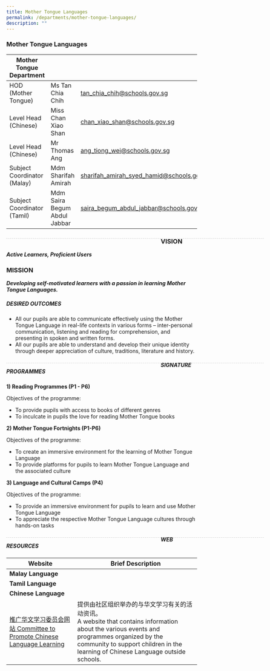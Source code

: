 ```yaml
---
title: Mother Tongue Languages
permalink: /departments/mother-tongue-languages/
description: ""
---
```

### Mother Tongue Languages

| Mother Tongue Department |  | |
| -------- | -------- | -------- |
| HOD (Mother Tongue) | Ms Tan Chia Chih | tan_chia_chih@schools.gov.sg |
| Level Head (Chinese) | Miss Chan Xiao Shan | chan_xiao_shan@schools.gov.sg |
| Level Head (Chinese) | Mr Thomas Ang | ang_tiong_wei@schools.gov.sg |
| Subject Coordinator (Malay) | Mdm Sharifah Amirah | sharifah_amirah_syed_hamid@schools.gov.sg |
| Subject Coordinator (Tamil) | Mdm Saira Begum Abdul Jabbar | saira_begum_abdul_jabbar@schools.gov.sg | 


<div style="line-height: 19.6px; width: 408px; float: left;"><div style="margin-top: 8px; margin-bottom: 8px; line-height: 19.6px; width: 680px; border-bottom: 1px dashed rgb(204, 204, 204); height: 1px; clear: both;"></div></div>


### VISION
***Active Learners, Proficient Users***

### MISSION
***Developing self-motivated learners with a passion in learning Mother Tongue Languages.***

##### DESIRED OUTCOMES

* All our pupils are able to communicate effectively using the Mother Tongue Language in real-life contexts in various forms – inter-personal communication, listening and reading for comprehension, and presenting in spoken and written forms.
* All our pupils are able to understand and develop their unique identity through deeper appreciation of culture, traditions, literature and history.

<div style="line-height: 19.6px; width: 408px; float: left;"><div style="margin-top: 8px; margin-bottom: 8px; line-height: 19.6px; width: 680px; border-bottom: 1px dashed rgb(204, 204, 204); height: 1px; clear: both;"></div></div>

##### SIGNATURE PROGRAMMES

**1) Reading Programmes (P1 - P6)**

Objectives of the programme:
* To provide pupils with access to books of different genres
* To inculcate in pupils the love for reading Mother Tongue books

**2) Mother Tongue Fortnights (P1-P6)**

Objectives of the programme:
* To create an immersive environment for the learning of Mother Tongue Language
* To provide platforms for pupils to learn Mother Tongue Language and the associated culture

**3) Language and Cultural Camps (P4)**

Objectives of the programme:
* To provide an immersive environment for pupils to learn and use Mother Tongue Language
* To appreciate the respective Mother Tongue Language cultures through hands-on tasks

<div style="line-height: 19.6px; width: 408px; float: left;"><div style="margin-top: 8px; margin-bottom: 8px; line-height: 19.6px; width: 680px; border-bottom: 1px dashed rgb(204, 204, 204); height: 1px; clear: both;"></div></div>

##### WEB RESOURCES

| Website |	Brief Description |
| -------- | -------- | 
| **Malay Language** |  |
| **Tamil Language** | |
| **Chinese Language** | |
| [推广华文学习委员会网站 Committee to Promote Chinese Language Learning](https://www.cpcll.sg/) | 提供由社区组织举办的与华文学习有关的活动资讯。<br> A website that contains information about the various events and programmes organized by the community to support children in the learning of Chinese Language outside schools. | 